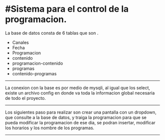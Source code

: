 #Sistema para el control de la programacion.
====================

La base de datos consta de 6 tablas que son .
  *  Canales
  *  Fecha
  *  Programacion
  *  contenido
  *  programacion-contenido
  *  programas
  *  contenido-programas
  
_______

La conexion con la base es por medio de mysqli, al igual que los select, existe un archivo config en donde va toda la informacion global necesaria de todo el proyecto.
_______
Los siguientes paso para realizar son crear una pantalla con un dropdown, que consulte a la base de datos, y traiga la programacion para que se pueda modificar la programacion de ese dia, se podran insertar, modificar los horarios y los nombre de los programas.
_______
